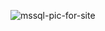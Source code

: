 

![mssql-pic-for-site](https://github.com/user-attachments/assets/152dd635-561f-480e-9feb-7560360a195a)
